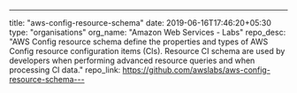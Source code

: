---
title: "aws-config-resource-schema"
date: 2019-06-16T17:46:20+05:30
type: "organisations"
org_name: "Amazon Web Services - Labs"
repo_desc: "AWS Config resource schema define the properties and types of AWS Config resource configuration items (CIs). Resource CI schema are used by developers when performing advanced resource queries and when processing CI data."
repo_link: https://github.com/awslabs/aws-config-resource-schema---